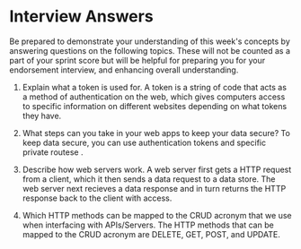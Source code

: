 # Interview Answers
Be prepared to demonstrate your understanding of this week's concepts by answering questions on the following topics. These will not be counted as a part of your sprint score but will be helpful for preparing you for your endorsement interview, and enhancing overall understanding.

1. Explain what a token is used for.
A token is a string of code that acts as a method of authentication on the web, which gives computers access to specific information on different websites depending on what tokens they have.

2. What steps can you take in your web apps to keep your data secure?
To keep data secure, you can use authentication tokens and specific private routese .

3. Describe how web servers work.
A web server first gets a HTTP request from a client, which it then sends a data request to a data store. The web server next recieves a data response and in turn returns the HTTP response back to the client with access.

4. Which HTTP methods can be mapped to the CRUD acronym that we use when interfacing with APIs/Servers.
The HTTP methods that can be mapped to the CRUD acronym are DELETE, GET, POST, and UPDATE.
